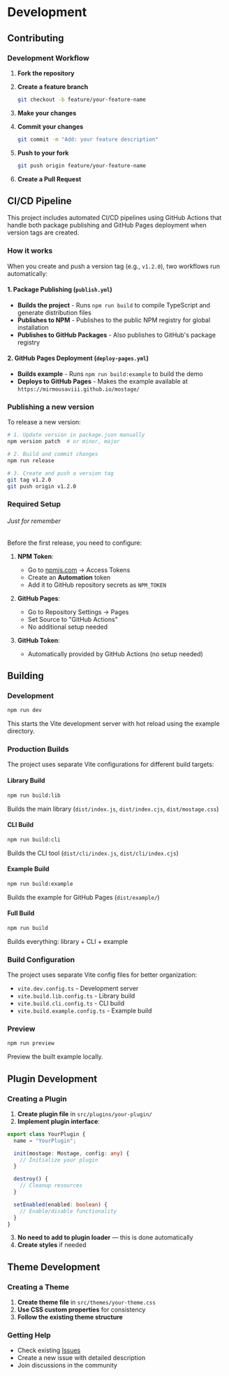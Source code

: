 # Development

## Contributing

### Development Workflow

1. **Fork the repository**
2. **Create a feature branch**
   ```bash
   git checkout -b feature/your-feature-name
   ```
3. **Make your changes**

4. **Commit your changes**
   ```bash
   git commit -m "Add: your feature description"
   ```
5. **Push to your fork**
   ```bash
   git push origin feature/your-feature-name
   ```
6. **Create a Pull Request**

## CI/CD Pipeline

This project includes automated CI/CD pipelines using GitHub Actions that handle both package publishing and GitHub Pages deployment when version tags are created.

### How it works

When you create and push a version tag (e.g., `v1.2.0`), two workflows run automatically:

#### 1. **Package Publishing** (`publish.yml`)

- **Builds the project** - Runs `npm run build` to compile TypeScript and generate distribution files
- **Publishes to NPM** - Publishes to the public NPM registry for global installation
- **Publishes to GitHub Packages** - Also publishes to GitHub's package registry

#### 2. **GitHub Pages Deployment** (`deploy-pages.yml`)

- **Builds example** - Runs `npm run build:example` to build the demo
- **Deploys to GitHub Pages** - Makes the example available at `https://mirmousaviii.github.io/mostage/`

### Publishing a new version

To release a new version:

```bash
# 1. Update version in package.json manually
npm version patch  # or minor, major

# 2. Build and commit changes
npm run release

# 3. Create and push a version tag
git tag v1.2.0
git push origin v1.2.0
```

### Required Setup

###### Just for remember

Before the first release, you need to configure:

1. **NPM Token**:
   - Go to [npmjs.com](https://www.npmjs.com) → Access Tokens
   - Create an **Automation** token
   - Add it to GitHub repository secrets as `NPM_TOKEN`

2. **GitHub Pages**:
   - Go to Repository Settings → Pages
   - Set Source to "GitHub Actions"
   - No additional setup needed

3. **GitHub Token**:
   - Automatically provided by GitHub Actions (no setup needed)

## Building

### Development

```bash
npm run dev
```

This starts the Vite development server with hot reload using the example directory.

### Production Builds

The project uses separate Vite configurations for different build targets:

#### Library Build

```bash
npm run build:lib
```

Builds the main library (`dist/index.js`, `dist/index.cjs`, `dist/mostage.css`)

#### CLI Build

```bash
npm run build:cli
```

Builds the CLI tool (`dist/cli/index.js`, `dist/cli/index.cjs`)

#### Example Build

```bash
npm run build:example
```

Builds the example for GitHub Pages (`dist/example/`)

#### Full Build

```bash
npm run build
```

Builds everything: library + CLI + example

### Build Configuration

The project uses separate Vite config files for better organization:

- `vite.dev.config.ts` - Development server
- `vite.build.lib.config.ts` - Library build
- `vite.build.cli.config.ts` - CLI build
- `vite.build.example.config.ts` - Example build

### Preview

```bash
npm run preview
```

Preview the built example locally.

## Plugin Development

### Creating a Plugin

1. **Create plugin file** in `src/plugins/your-plugin/`
2. **Implement plugin interface**:

```typescript
export class YourPlugin {
  name = "YourPlugin";

  init(mostage: Mostage, config: any) {
    // Initialize your plugin
  }

  destroy() {
    // Cleanup resources
  }

  setEnabled(enabled: boolean) {
    // Enable/disable functionality
  }
}
```

3. **No need to add to plugin loader** — this is done automatically
4. **Create styles** if needed

## Theme Development

### Creating a Theme

1. **Create theme file** in `src/themes/your-theme.css`
2. **Use CSS custom properties** for consistency
3. **Follow the existing theme structure**

### Getting Help

- Check existing [Issues](https://github.com/mirmousaviii/mostage/issues)
- Create a new issue with detailed description
- Join discussions in the community
